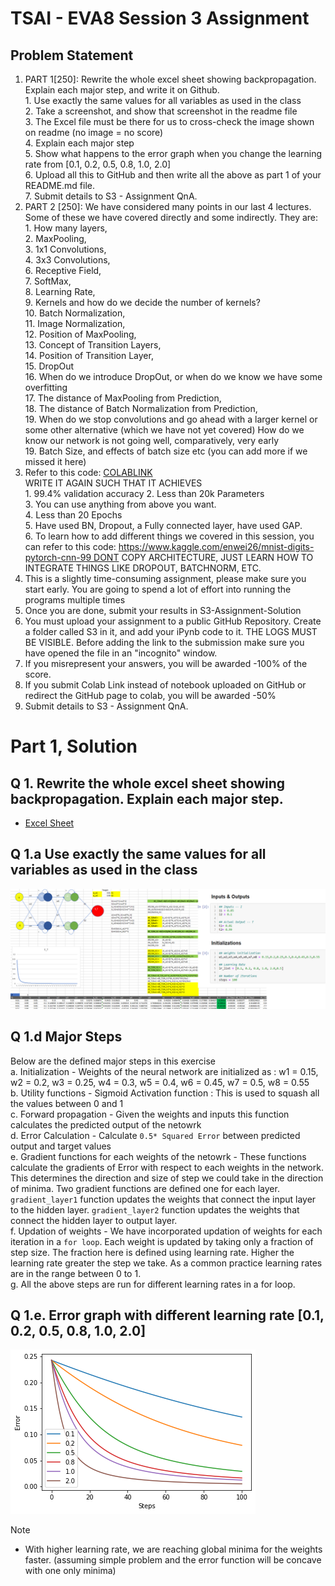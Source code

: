 # TSAI - EVA8 Session 3 Assignment

## Problem Statement

1. PART 1[250]: Rewrite the whole excel sheet showing backpropagation. Explain each major step, and write it on Github.   
        1. Use exactly the same values for all variables as used in the class  
        2. Take a screenshot, and show that screenshot in the readme file  
        3. The Excel file must be there for us to cross-check the image shown on readme (no image = no score)  
        4. Explain each major step  
        5. Show what happens to the error graph when you change the learning rate from [0.1, 0.2, 0.5, 0.8, 1.0, 2.0]   
        6. Upload all this to GitHub and then write   all the above as part 1 of your README.md file.  
        7. Submit details to S3 - Assignment QnA.  
2. PART 2 [250]: We have considered many points in our last 4 lectures. Some of these we have covered directly and some indirectly. They are:  
        1. How many layers,  
        2. MaxPooling,  
        3. 1x1 Convolutions,  
        4. 3x3 Convolutions,  
        6. Receptive Field,  
        7. SoftMax,  
        8. Learning Rate,  
        9. Kernels and how do we decide the number of kernels?  
        10. Batch Normalization,  
        11. Image Normalization,  
        12. Position of MaxPooling,  
        13. Concept of Transition Layers,  
        14. Position of Transition Layer,  
        15. DropOut  
        16. When do we introduce DropOut, or when do we know we have some overfitting  
        17. The distance of MaxPooling from Prediction,  
        18. The distance of Batch Normalization from Prediction,  
        19. When do we stop convolutions and go ahead with a larger kernel or some other alternative (which we have not yet covered)
        How do we know our network is not going well, comparatively, very early  
        19. Batch Size, and effects of batch size
        etc (you can add more if we missed it here)  
3. Refer to this code: [COLABLINK](https://colab.research.google.com/drive/1uJZvJdi5VprOQHROtJIHy0mnY2afjNlx)  
        WRITE IT AGAIN SUCH THAT IT ACHIEVES  
            1. 99.4% validation accuracy
            2. Less than 20k Parameters  
            3. You can use anything from above you want.   
            4. Less than 20 Epochs  
            5. Have used BN, Dropout, a Fully connected layer, have used GAP.   
            6. To learn how to add different things we covered in this session, you can refer to this code: https://www.kaggle.com/enwei26/mnist-digits-pytorch-cnn-99 DONT COPY ARCHITECTURE, JUST LEARN HOW TO INTEGRATE THINGS LIKE DROPOUT, BATCHNORM, ETC. 
4. This is a slightly time-consuming assignment, please make sure you start early. You are going to spend a lot of effort into running the programs multiple times
5. Once you are done, submit your results in S3-Assignment-Solution  
6. You must upload your assignment to a public GitHub Repository. Create a folder called S3 in it, and add your iPynb code to it. THE LOGS MUST BE VISIBLE. Before adding the link to the submission make sure you have opened the file in an "incognito" window.  
7. If you misrepresent your answers, you will be awarded -100% of the score.  
8. If you submit Colab Link instead of notebook uploaded on GitHub or redirect the GitHub page to colab, you will be awarded -50% 
9. Submit details to S3 - Assignment QnA.  

# Part 1, Solution
## Q 1. Rewrite the whole excel sheet showing backpropagation. Explain each major step.
- [Excel Sheet](BackPropagation.xlsx)

## Q 1.a Use exactly the same values for all variables as used in the class
![BackProSnapshot](./images/BackProp_ExcelSnapshot.png)

## Q 1.d Major Steps
Below are the defined major steps in this exercise  
   a. Initialization - Weights of the neural network are initialized as : w1 = 0.15, w2 = 0.2, w3 = 0.25, w4 = 0.3, w5 = 0.4, w6 = 0.45, w7 = 0.5, w8 = 0.55  
   b. Utility functions - Sigmoid Activation function  : This is used to squash all the values between 0 and 1  
   c. Forward propagation - Given the weights and inputs this function calculates the predicted output of the netowrk  
   d. Error Calculation - Calculate ```0.5* Squared Error``` between predicted output and target values  
   e. Gradient functions for each weights of the netowrk - These functions calculate the gradients of Error with respect to each weights in the network. This determines the direction and size of step we could take in the direction of minima. Two gradient functions are defined one for each layer. ```gradient_layer1``` function updates the weights that connect the input layer to the hidden layer. ```gradient_layer2``` function updates the weights that connect the hidden layer to output layer.     
   f. Updation of weights - We have incorporated updation of weights for each iteration in a ```for loop```. Each weight is updated by taking only a fraction of step size. The fraction here is defined using learning rate. Higher the learning rate greater the step we take. As a common practice learning rates are in the range between 0 to 1.    
   g. All the above steps are run for different learning rates in a for loop.   

## Q 1.e. Error graph with different learning rate [0.1, 0.2, 0.5, 0.8, 1.0, 2.0] 

![ErrorGraph](./images/Error_vs_steps_for_different_learning_rates.png)


Note
- With higher learning rate, we are reaching global minima for the weights faster. (assuming simple problem and the error function will be concave with one only minima)
